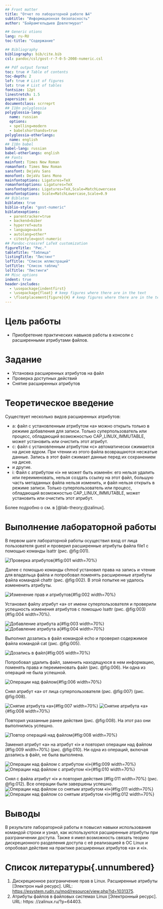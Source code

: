 ```yaml
---
## Front matter
title: "Отчет по лабораторной работе №4"
subtitle: "Информационная безопасность"
author: "Байрамгельдыев Довлетмурат"

## Generic otions
lang: ru-RU
toc-title: "Содержание"

## Bibliography
bibliography: bib/cite.bib
csl: pandoc/csl/gost-r-7-0-5-2008-numeric.csl

## Pdf output format
toc: true # Table of contents
toc-depth: 2
lof: true # List of figures
lot: true # List of tables
fontsize: 12pt
linestretch: 1.5
papersize: a4
documentclass: scrreprt
## I18n polyglossia
polyglossia-lang:
  name: russian
  options:
  - spelling=modern
  - babelshorthands=true
polyglossia-otherlangs:
  name: english
## I18n babel
babel-lang: russian
babel-otherlangs: english
## Fonts
mainfont: Times New Roman
romanfont: Times New Roman
sansfont: DejaVu Sans
monofont: DejaVu Sans Mono
mainfontoptions: Ligatures=TeX
romanfontoptions: Ligatures=TeX
sansfontoptions: Ligatures=TeX,Scale=MatchLowercase
monofontoptions: Scale=MatchLowercase,Scale=0.9
## Biblatex
biblatex: true
biblio-style: "gost-numeric"
biblatexoptions:
  - parentracker=true
  - backend=biber
  - hyperref=auto
  - language=auto
  - autolang=other*
  - citestyle=gost-numeric
## Pandoc-crossref LaTeX customization
figureTitle: "Рис."
tableTitle: "Таблица"
listingTitle: "Листинг"
lofTitle: "Список иллюстраций"
lotTitle: "Список таблиц"
lolTitle: "Листинги"
## Misc options
indent: true
header-includes:
  - \usepackage{indentfirst}
  - \usepackage{float} # keep figures where there are in the text
  - \floatplacement{figure}{H} # keep figures where there are in the text
---
```


# Цель работы

- Приобретение практических навыков работы в консоли с расширенными атрибутами файлов.

# Задание

- Установка расширенных атрибутов на файл
- Проверка доступных действий
- Снятие расширенных атрибутов

# Теоретическое введение

Существует несколько видов расширенных атрибутов:

- a: файл с установленным атрибутом «a» можно открыть только в режиме добавления для записи. Только суперпользователь или процесс, обладающий возможностью CAP_LINUX_IMMUTABLE, может установить или очистить этот атрибут.
- c: файл с установленным атрибутом «c» автоматически сжимается на диске ядром. При чтении из этого файла возвращаются несжатые данные. Запись в этот файл сжимает данные перед их сохранением на диске.
- и другие. 
- i: Файл с атрибутом «i» не может быть изменён: его нельзя удалить или переименовать, нельзя создать ссылку на этот файл, большую часть метаданных файла нельзя изменить, и файл нельзя открыть в режиме записи. Только суперпользователь или процесс, обладающий возможностью CAP_LINUX_IMMUTABLE, может установить или очистить этот атрибут.

Более подробно о см. в [@lab-theory;@zalinux].

# Выполнение лабораторной работы

В первом шаге лабораторной работы осуществил вход от лица пользователя guest и проверил расширенные атрибуты файла file1 с помощью команды lsattr (рис. @fig:001).

![Проверка атрибутов](image/1.png){#fig:001 width=70%}

Далее с помощью команды chmod установил права на запись и чтение для владельца файла и попробовал поменять расширенные атрибуты файла командой chattr (рис. @fig:002). В этой попытке не удалось измененить атрибуты.

![Изменение прав и атрибутов](image/2.png){#fig:002 width=70%}

Установил файлу атрибут «a» от имени суперпользователя и проверили успешность изменения атрибутов с помощью lsattr (рис. @fig:003) (#fig:004 width=70%).

![Добавление атрибута a](image/3.png){#fig:003 width=70%}
![Добавление атрибута a](image/4.png){#fig:004 width=70%}

Выполнил дозапись в файл командой echo и проверил содержимое файла командой cat (рис. @fig:005).

![Дозапись в файл](image/5.png){#fig:005 width=70%}

Попробовал удалить файл, заменить находящуюся в нем информацию, поменять права и переименовать файл (рис. @fig:006). Ни одна из операций не была успешной.

![Операции над файлом](image/6.png){#fig:006 width=70%}

Снял атрибут «a» от лица суперпользователя (рис. @fig:007) (рис. @fig:008).

![Снятие атрибута «a»](image/7.png){#fig:007 width=70%}
![Снятие атрибута «a»](image/8.png){#fig:008 width=70%}

Повторил указанные ранее действия (рис. @fig:008). На этот раз они выполнились успешно.

![Повтор операций над файлом](image/8.png){#fig:008 width=70%}

Заменил атрибут «a» на атрибут «i» и повторил операции над файлом (#fig:009 width=70%) (рис. @fig:010). Ни одна из операций, включая дозапись в файл, не была выполнена.

![Операции над файлом с атрибутом «i»](image/9.png){#fig:009 width=70%}
![Операции над файлом с атрибутом «i»](image/10.png){#fig:010 width=70%}

Снял с файла атрибут «i» и повторил действия (#fig:011 width=70%) (рис. @fig:012). Все операции были завершены успешно.
![Операции над файлом со снятым атрибутом «i»](image/11.png){#fig:011 width=70%}
![Операции над файлом со снятым атрибутом «i»](image/12.png){#fig:012 width=70%}

# Выводы

В результате лабораторной работы я повысил навыки использования командой строки и узнал, как используются расширенные атрибуты при разграничении доступа. Также я имел возможность связать теорию дискреционного разделения доступа с её реализацией в ОС Linux и опробовал действие на практике расширенных атрибутов «а» и «i».

# Список литературы{.unnumbered}

1. Дискреционное разграничение прав в Linux. Расширенные атрибуты [Электрон
ный ресурс]. URL: https://esystem.rudn.ru/mod/resource/view.php?id=1031375.
2. Атрибуты файлов в файловых системах Linux [Электронный ресурс]. URL: https:
//zalinux.ru/?p=64403. 